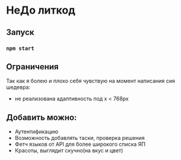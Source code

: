 # НеДо литкод

## Запуск

### `npm start`

## Ограничения

Так как я болею и плохо себя чувствую на момент написания сия шедевра:
* не реализована адаптивность под x < 768px

## Добавить можно:

* Аутентификацию
* Возможность добавлять таски, проверка решения
* Фетч языков от API для более широкого списка ЯП
* Красоты, выглядит скучно(на вкус и цвет)